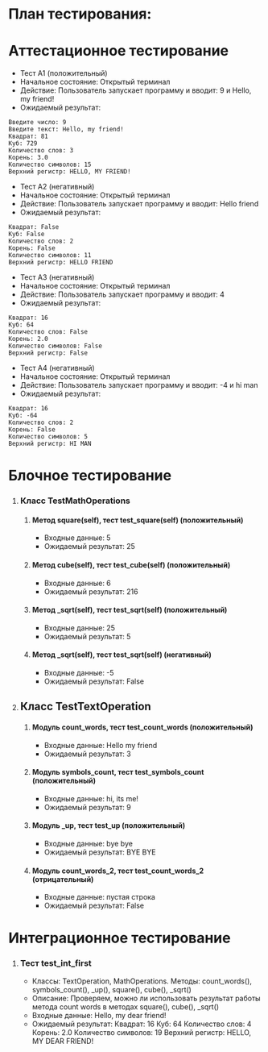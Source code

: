 # План тестирования:

# Аттестационное тестирование
- Тест А1 (положительный)
- Начальное состояние: Открытый терминал
- Действие: Пользователь запускает программу и вводит: 9 и Hello, my friend!
- Ожидаемый результат:
```
Введите число: 9
Введите текст: Hello, my friend!
Квадрат: 81       
Куб: 729
Количество слов: 3
Корень: 3.0       
Количество символов: 15
Верхний регистр: HELLO, MY FRIEND!
```
- Тест А2 (негативный)
- Начальное состояние: Открытый терминал
- Действие: Пользователь запускает программу и вводит: Hello friend
- Ожидаемый результат:
```
Квадрат: False
Куб: False
Количество слов: 2
Корень: False
Количество символов: 11
Верхний регистр: HELLO FRIEND
```
- Тест А3 (негативный)
- Начальное состояние: Открытый терминал
- Действие: Пользователь запускает программу и вводит: 4
- Ожидаемый результат:
```
Квадрат: 16
Куб: 64
Количество слов: False
Корень: 2.0
Количество символов: False
Верхний регистр: False
```
- Тест А4 (негативный)
- Начальное состояние: Открытый терминал
- Действие: Пользователь запускает программу и вводит: -4 и hi man
- Ожидаемый результат:
```
Квадрат: 16
Куб: -64
Количество слов: 2
Корень: False
Количество символов: 5
Верхний регистр: HI MAN
```

# Блочное тестирование
<ol>
<li>
<h3>Класс TestMathOperations</h3>
<ol>
<li>
<h4>Метод square(self), тест test_square(self) (положительный)</h4>
<ul>
<li>Входные данные: 5</li>
<li>Ожидаемый результат: 25</li>
</ul>
</li>
<li>
<h4>Метод cube(self), тест test_cube(self) (положительный)</h4>
<ul>
<li>Входные данные: 6</li>
<li>Ожидаемый результат: 216</li>
</ul>
</li>
<li>
<h4>Метод _sqrt(self), тест test_sqrt(self) (положительный)</h4>
<ul>
<li>Входные данные: 25</li>
<li>Ожидаемый результат: 5</li>
</ul>
</li>
<li>
<h4>Метод _sqrt(self), тест test_sqrt(self) (негативный)</h4>
<ul>
<li>Входные данные: -5</li>
<li>Ожидаемый результат: False</li>
</ul>
</li>
</ol>
</li>
<li>
<h2>Класс TestTextOperation</h2>
<ol>
<li>
<h4>Модуль count_words, тест test_count_words (положительный)</h4>
<ul>
<li>Входные данные: Hello my friend</li>
<li>Ожидаемый результат: 3</li>
</ul>
</li>
<li>
<h4>Модуль symbols_count, тест test_symbols_count (положительный)</h4>
<ul>
<li>Входные данные: hi, its me!</li>
<li>Ожидаемый результат: 9</li>
</ul>
</li>
<li>
<h4>Модуль _up, тест test_up (положительный)</h4>
<ul>
<li>Входные данные: bye bye</li>
<li>
Ожидаемый результат: BYE BYE
</li>
</ul>
</li>
<li>
<h4>Модуль count_words_2, тест test_count_words_2 (отрицательный)</h4>
<ul>
<li>Входные данные: пустая строка</li>
<li>Ожидаемый результат: False</li>
</ul>
</li>
</ol>
</li>
</ol>

# Интеграционное тестирование
<ol>
<li>
<h3>Тест test_int_first</h3>
<ul>
<li>Классы: TextOperation, MathOperations.  Методы: count_words(), symbols_count(), _up(), square(), cube(), _sqrt()</li>
<li>Описание: Проверяем, можно ли использовать результат работы метода count words в методах square(), cube(), _sqrt()</li>
<li>Входные данные: Hello, my dear friend!</li>
<li>Ожидаемый результат: 
Квадрат: 16
Куб: 64
Количество слов: 4
Корень: 2.0
Количество символов: 19
Верхний регистр: HELLO, MY DEAR FRIEND!</li>
</ul>
</li>

</ol>
